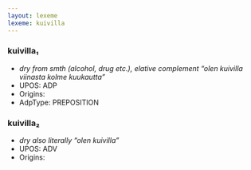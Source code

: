 ```yaml
---
layout: lexeme
lexeme: kuivilla
---
```


###  kuivilla₁

* _dry from smth (alcohol, drug etc.), elative complement “olen kuivilla viinasta kolme kuukautta”_
* UPOS:  ADP
* Origins: 
* AdpType:  PREPOSITION


###  kuivilla₂

* _dry also literally “olen kuivilla”_
* UPOS:  ADV
* Origins: 

